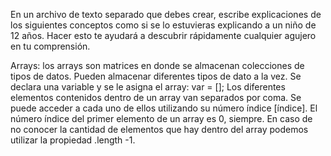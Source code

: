 En un archivo de texto separado que debes crear, escribe explicaciones de los siguientes conceptos como si se lo estuvieras explicando a un niño de 12 años. Hacer esto te ayudará a descubrir rápidamente cualquier agujero en tu comprensión.


Arrays: los arrays son matrices en donde se almacenan colecciones de tipos de datos. 
Pueden almacenar diferentes tipos de dato a la vez. Se declara una variable y se le asigna el array: var = []; 
Los diferentes elementos contenidos dentro de un array van separados por coma. Se puede acceder a cada uno de ellos utilizando su número índice [índice]. El número índice del primer elemento de un array es 0, siempre.
En caso de no conocer la cantidad de elementos que hay dentro del array podemos utilizar la propiedad .length -1. 